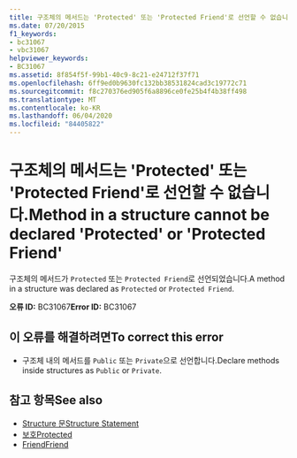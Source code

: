 ```yaml
---
title: 구조체의 메서드는 'Protected' 또는 'Protected Friend'로 선언할 수 없습니다.
ms.date: 07/20/2015
f1_keywords:
- bc31067
- vbc31067
helpviewer_keywords:
- BC31067
ms.assetid: 8f854f5f-99b1-40c9-8c21-e24712f37f71
ms.openlocfilehash: 6ff9ed0b9630fc132bb38531824cad3c19772c71
ms.sourcegitcommit: f8c270376ed905f6a8896ce0fe25b4f4b38ff498
ms.translationtype: MT
ms.contentlocale: ko-KR
ms.lasthandoff: 06/04/2020
ms.locfileid: "84405822"
---
```

# <a name="method-in-a-structure-cannot-be-declared-protected-or-protected-friend"></a><span data-ttu-id="48844-102">구조체의 메서드는 'Protected' 또는 'Protected Friend'로 선언할 수 없습니다.</span><span class="sxs-lookup"><span data-stu-id="48844-102">Method in a structure cannot be declared 'Protected' or 'Protected Friend'</span></span>
<span data-ttu-id="48844-103">구조체의 메서드가 `Protected` 또는 `Protected Friend`로 선언되었습니다.</span><span class="sxs-lookup"><span data-stu-id="48844-103">A method in a structure was declared as `Protected` or `Protected Friend`.</span></span>  
  
 <span data-ttu-id="48844-104">**오류 ID:** BC31067</span><span class="sxs-lookup"><span data-stu-id="48844-104">**Error ID:** BC31067</span></span>  
  
## <a name="to-correct-this-error"></a><span data-ttu-id="48844-105">이 오류를 해결하려면</span><span class="sxs-lookup"><span data-stu-id="48844-105">To correct this error</span></span>  
  
- <span data-ttu-id="48844-106">구조체 내의 메서드를 `Public` 또는 `Private`으로 선언합니다.</span><span class="sxs-lookup"><span data-stu-id="48844-106">Declare methods inside structures as `Public` or `Private`.</span></span>  
  
## <a name="see-also"></a><span data-ttu-id="48844-107">참고 항목</span><span class="sxs-lookup"><span data-stu-id="48844-107">See also</span></span>

- [<span data-ttu-id="48844-108">Structure 문</span><span class="sxs-lookup"><span data-stu-id="48844-108">Structure Statement</span></span>](../language-reference/statements/structure-statement.md)
- [<span data-ttu-id="48844-109">보호</span><span class="sxs-lookup"><span data-stu-id="48844-109">Protected</span></span>](../language-reference/modifiers/protected.md)
- [<span data-ttu-id="48844-110">Friend</span><span class="sxs-lookup"><span data-stu-id="48844-110">Friend</span></span>](../language-reference/modifiers/friend.md)
